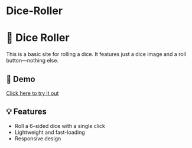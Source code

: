# Dice-Roller

# 🎲 Dice Roller

This is a basic site for rolling a dice. It features just a dice image and a roll button—nothing else.

## 🚀 Demo

[Click here to try it out](https://yourusername.github.io/dice-roller/)

## 💡 Features

- Roll a 6-sided dice with a single click
- Lightweight and fast-loading
- Responsive design
